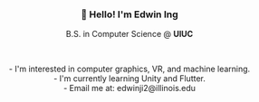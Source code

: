 <h3 align="center"> 👋 Hello! I'm Edwin Ing </h3>
<p align="center"> B.S. in Computer Science @ <b>UIUC</b> </p>
<br>

<p align="center"> 
  - I'm interested in computer graphics, VR, and machine learning. <br>
  - I'm currently learning Unity and Flutter. <br>
  - Email me at: edwinji2@illinois.edu <br>
</p>
<!--
**EdwinIngJ/EdwinIngJ** is a ✨ _special_ ✨ repository because its `README.md` (this file) appears on your GitHub profile.

Here are some ideas to get you started:

- 🔭 I’m currently working on ...
- 🌱 I’m currently learning ...
- 👯 I’m looking to collaborate on ...
- 🤔 I’m looking for help with ...
- 💬 Ask me about ...
- 📫 How to reach me: ...
- 😄 Pronouns: ...
- ⚡ Fun fact: ...
-->
